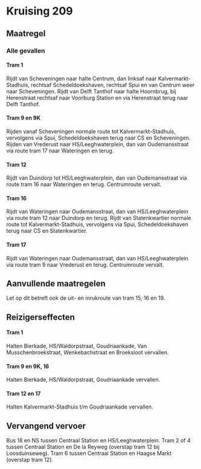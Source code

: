 # Kruising 209
## Maatregel
### Alle gevallen

#### Tram 1
Rijdt van Scheveningen naar halte Centrum, dan linksaf naar Kalvermarkt-Stadhuis, rechtsaf Schedeldoekshaven, rechtsaf Spui en van Centrum weer naar Scheveningen.
Rijdt van Delft Tanthof naar halte Hoornbrug, bij Herenstraat rechtsaf naar Voorburg Station en via Herenstraat terug naar Delft Tanthof.

#### Tram 9 en 9K
Rijden vanaf Scheveningen normale route tot Kalvermarkt-Stadhuis, vervolgens via Spui, Schedeldoekshaven terug naar CS en Scheveningen.
Rijden van Vrederust naar HS/Leeghwaterplein, dan van Oudemansstraat via route tram 17 naar Wateringen en terug.

#### Tram 12
Rijdt van Duindorp tot HS/Leeghwaterplein, dan van Oudemansstraat via route tram 16 naar Wateringen en terug.
Centrumroute vervalt.

#### Tram 16
Rijdt van Wateringen naar Oudemansstraat, dan van HS/Leeghwaterplein via route tram 12 naar Duindorp en terug.
Rijdt van Statenkwartier normale route tot Kalvermarkt-Stadhuis, vervolgens via Spui, Schedeldoekshaven terug naar CS en Statenkwartier.

#### Tram 17
Rijdt van Wateringen naar Oudemansstraat, dan van HS/Leeghwaterplein via route tram 9 naar Vrederust en terug.
Centrumroute vervalt.

## Aanvullende maatregelen
Let op dit betreft ook de uit- en inrukroute van tram 15, 16 en 19.

## Reizigerseffecten

#### Tram 1
Halten Bierkade, HS/Waldorpstraat, Goudriaankade, Van Musschenbroekstraat, Wenkebachstraat en Broeksloot vervallen.
 
#### Tram 9 en 9K, 16
Halten Bierkade, HS/Waldorpstraat, Goudriaankade vervallen.

#### Tram 12 en 17
Halten Kalvermarkt-Stadhuis t/m Goudriaankade vervallen.

## Vervangend vervoer
Bus 18 en NS tussen Centraal Station en HS/Leeghwaterplein.
Tram 2 of 4 tussen Centraal Station en De la Reyweg (overstap tram 12 bij Loosduinseweg).
Tram 6 tussen Centraal Station en Haagse Markt (overstap tram 12).  